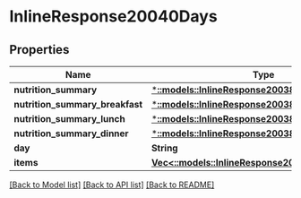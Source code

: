 # InlineResponse20040Days

## Properties

Name | Type | Description | Notes
------------ | ------------- | ------------- | -------------
**nutrition_summary** | [***::models::InlineResponse20038NutritionSummary**](inline_response_200_38_nutritionSummary.md) |  | [optional] 
**nutrition_summary_breakfast** | [***::models::InlineResponse20038NutritionSummary**](inline_response_200_38_nutritionSummary.md) |  | [optional] 
**nutrition_summary_lunch** | [***::models::InlineResponse20038NutritionSummary**](inline_response_200_38_nutritionSummary.md) |  | [optional] 
**nutrition_summary_dinner** | [***::models::InlineResponse20038NutritionSummary**](inline_response_200_38_nutritionSummary.md) |  | [optional] 
**day** | **String** |  | 
**items** | [**Vec<::models::InlineResponse20040Items>**](inline_response_200_40_items.md) |  | [optional] 

[[Back to Model list]](../README.md#documentation-for-models) [[Back to API list]](../README.md#documentation-for-api-endpoints) [[Back to README]](../README.md)


